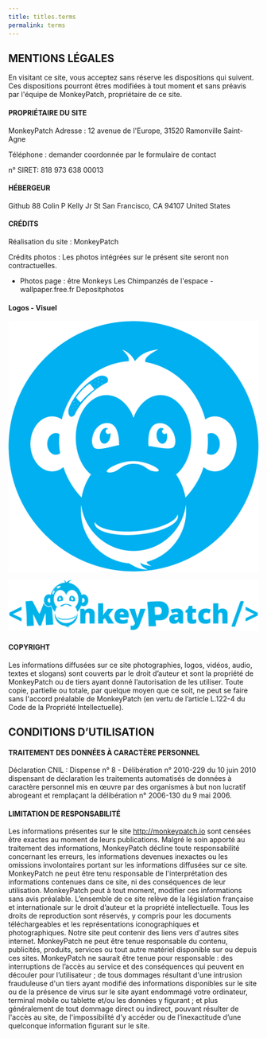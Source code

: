 ```yaml
---
title: titles.terms 
permalink: terms
---
```

## MENTIONS LÉGALES

En visitant ce site, vous acceptez sans réserve les dispositions qui suivent. Ces dispositions pourront êtres modifiées à tout moment et sans préavis par l'équipe de MonkeyPatch, propriétaire de ce site.

#### PROPRIÉTAIRE DU SITE

MonkeyPatch Adresse : 12 avenue de l'Europe, 31520 Ramonville Saint-Agne

Téléphone : demander coordonnée par le formulaire de contact

n° SIRET: 818 973 638 00013

#### HÉBERGEUR

Github
88 Colin P Kelly Jr St
San Francisco, CA 94107
United States

#### CRÉDITS

Réalisation du site : MonkeyPatch 

Crédits photos : Les photos intégrées sur le présent site seront non contractuelles.

- Photos page : être Monkeys
Les Chimpanzés de l'espace - wallpaper.free.fr
Depositphotos


#### Logos - Visuel

![Logo Monkey](/public/images/logos/logo-mkp-head-blue.png)

![Logo MonkeyPatch](/public/images/logos/logo-mkp-blue.png)
	

#### COPYRIGHT

Les informations diffusées sur ce site photographies, logos, vidéos, audio, textes et slogans) sont couverts par le droit d’auteur et sont la propriété de MonkeyPatch ou de tiers ayant donné l’autorisation de les utiliser. Toute copie, partielle ou totale, par quelque moyen que ce soit, ne peut se faire sans l'accord préalable de MonkeyPatch (en vertu de l’article L.122-4 du Code de la Propriété Intellectuelle).


## CONDITIONS D’UTILISATION

#### TRAITEMENT DES DONNÉES À CARACTÈRE PERSONNEL

Déclaration CNIL : Dispense n° 8 - Délibération n° 2010-229 du 10 juin 2010 dispensant de déclaration les traitements automatisés de données à caractère personnel mis en œuvre par des organismes à but non lucratif abrogeant et remplaçant la délibération n° 2006-130 du 9 mai 2006.

#### LIMITATION DE RESPONSABILITÉ

Les informations présentes sur le site <http://monkeypatch.io> sont censées être exactes au moment de leurs publications. Malgré le soin apporté au traitement des informations, MonkeyPatch décline toute responsabilité concernant les erreurs, les informations devenues inexactes ou les omissions involontaires portant sur les informations diffusées sur ce site. MonkeyPatch ne peut être tenu responsable de l'interprétation des informations contenues dans ce site, ni des conséquences de leur utilisation. MonkeyPatch peut à tout moment, modifier ces informations sans avis préalable. L’ensemble de ce site relève de la législation française et internationale sur le droit d’auteur et la propriété intellectuelle. Tous les droits de reproduction sont réservés, y compris pour les documents téléchargeables et les représentations iconographiques et photographiques. Notre site peut contenir des liens vers d'autres sites internet. MonkeyPatch ne peut être tenue responsable du contenu, publicités, produits, services ou tout autre matériel disponible sur ou depuis ces sites. MonkeyPatch ne saurait être tenue pour responsable : des interruptions de l’accès au service et des conséquences qui peuvent en découler pour l’utilisateur ; de tous dommages résultant d'une intrusion frauduleuse d'un tiers ayant modifié des informations disponibles sur le site ou de la présence de virus sur le site ayant endommagé votre ordinateur, terminal mobile ou tablette et/ou les données y figurant ; et plus généralement de tout dommage direct ou indirect, pouvant résulter de l'accès au site, de l'impossibilité d'y accéder ou de l’inexactitude d’une quelconque information figurant sur le site.


